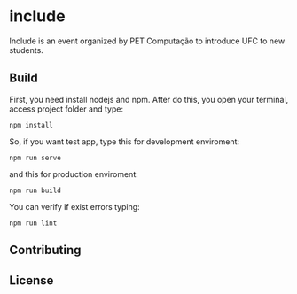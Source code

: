 # include

Include is an event organized by PET Computação to introduce UFC to new students.

## Build

First, you need install nodejs and npm. After do this, you open your terminal, access project folder and type:

```
npm install
```

So, if you want test app, type this for development enviroment:
```
npm run serve
```

and this for production enviroment:
```
npm run build
```

You can verify if exist errors typing:
```
npm run lint
```

## Contributing

## License